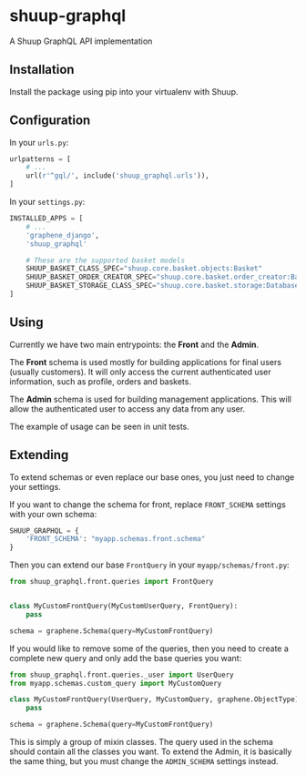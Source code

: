 # shuup-graphql
A Shuup GraphQL API implementation

## Installation

Install the package using pip into your virtualenv with Shuup.

## Configuration

In your `urls.py`:

```python
urlpatterns = [
    # ...
    url(r'^gql/', include('shuup_graphql.urls')),
]
```

In your `settings.py`:

```python
INSTALLED_APPS = [
    # ...
    'graphene_django',
    'shuup_graphql'

    # These are the supported basket models
    SHUUP_BASKET_CLASS_SPEC="shuup.core.basket.objects:Basket"
    SHUUP_BASKET_ORDER_CREATOR_SPEC="shuup.core.basket.order_creator:BasketOrderCreator"
    SHUUP_BASKET_STORAGE_CLASS_SPEC="shuup.core.basket.storage:DatabaseBasketStorage"
]
```

## Using

Currently we have two main entrypoints: the **Front** and the **Admin**.

The **Front** schema is used mostly for building applications for final users (usually customers). It will only access the current authenticated user information, such as profile, orders and baskets.

The **Admin** schema is used for building management applications. This will allow the authenticated user to access any data from any user.

The example of usage can be seen in unit tests.

## Extending

To extend schemas or even replace our base ones, you just need to change your settings.

If you want to change the schema for front, replace `FRONT_SCHEMA` settings with your own schema:

```py
SHUUP_GRAPHQL = {
    'FRONT_SCHEMA': "myapp.schemas.front.schema"
}
```

Then you can extend our base `FrontQuery` in your `myapp/schemas/front.py`:

```py
from shuup_graphql.front.queries import FrontQuery


class MyCustomFrontQuery(MyCustomUserQuery, FrontQuery):
    pass

schema = graphene.Schema(query=MyCustomFrontQuery)
```

If you would like to remove some of the queries, then you need to create a complete new query and only add the base queries you want:

```py
from shuup_graphql.front.queries._user import UserQuery
from myapp.schemas.custom_query import MyCustomQuery

class MyCustomFrontQuery(UserQuery, MyCustomQuery, graphene.ObjectType):
    pass

schema = graphene.Schema(query=MyCustomFrontQuery)
```

This is simply a group of mixin classes. The query used in the schema should contain all the classes you want. To extend the Admin, it is basically the same thing, but you must change the `ADMIN_SCHEMA` settings instead.
